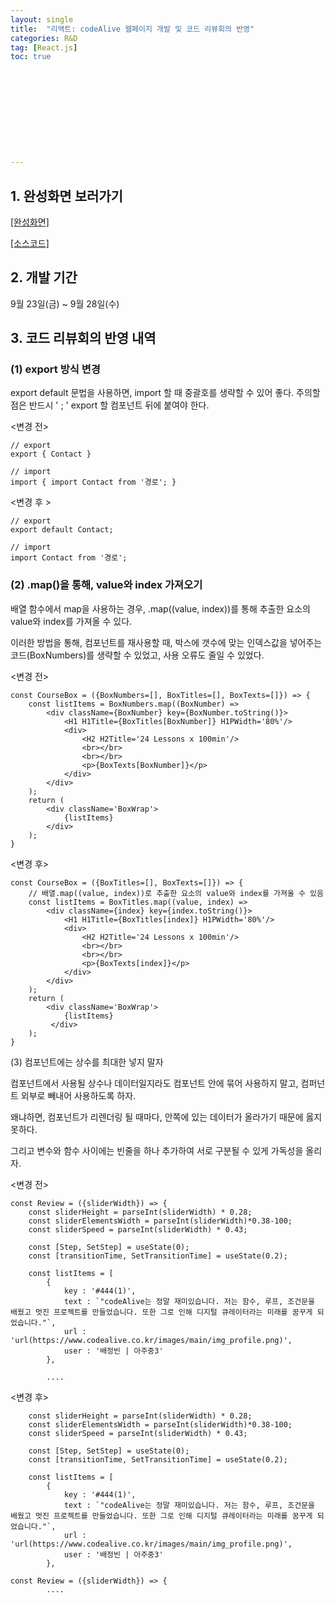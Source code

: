 ```yaml
---
layout: single
title:  "리액트: codeAlive 웹페이지 개발 및 코드 리뷰회의 반영"
categories: R&D
tag: [React.js]
toc: true 











---
```




## 1. 완성화면 보러가기

[[완성화면]](https://youtu.be/UpZWmUIpuq4)

[[소스코드]](https://github.com/dkgkejdrb/codealive-web-page)







## 2. 개발 기간

9월 23일(금) ~ 9월 28일(수)











## 3. 코드 리뷰회의 반영 내역

### (1) export 방식 변경

export default 문법을 사용하면, import 할 때 중괄호를 생략할 수 있어 좋다. 주의할 점은 반드시 ' ; ' export 할 컴포넌트 뒤에 붙여야 한다.

<변경 전>

```react
// export
export { Contact }

// import
import { import Contact from '경로'; }
```



<변경 후 >

```react
// export
export default Contact;

// import
import Contact from '경로';
```





### (2) .map()을 통해, value와 index 가져오기

배열 함수에서 map을 사용하는 경우, .map((value, index))를 통해 추출한 요소의 value와 index를 가져올 수 있다.

이러한 방법을 통해, 컴포넌트를 재사용할 때, 박스에 갯수에 맞는 인덱스값을 넣어주는 코드(BoxNumbers)를 생략할 수 있었고, 사용 오류도 줄일 수 있었다.

<변경 전>

```react
const CourseBox = ({BoxNumbers=[], BoxTitles=[], BoxTexts=[]}) => {
    const listItems = BoxNumbers.map((BoxNumber) =>
        <div className={BoxNumber} key={BoxNumber.toString()}>
            <H1 H1Title={BoxTitles[BoxNumber]} H1PWidth='80%'/>
            <div>
                <H2 H2Title='24 Lessons x 100min'/>
                <br></br>
                <br></br>
                <p>{BoxTexts[BoxNumber]}</p>            
            </div>
        </div>
    );
    return (
        <div className='BoxWrap'>
            {listItems}
        </div>
    );
}
```



<변경 후>

```react
const CourseBox = ({BoxTitles=[], BoxTexts=[]}) => {
    // 배열.map((value, index))로 추출한 요소의 value와 index를 가져올 수 있음
    const listItems = BoxTitles.map((value, index) =>
        <div className={index} key={index.toString()}>
            <H1 H1Title={BoxTitles[index]} H1PWidth='80%'/>
            <div>
                <H2 H2Title='24 Lessons x 100min'/>
                <br></br>
                <br></br>
                <p>{BoxTexts[index]}</p>            
            </div>
        </div>
    );
    return (
        <div className='BoxWrap'>
            {listItems}
         </div>
    );
}
```







(3) 컴포넌트에는 상수를 최대한 넣지 말자

컴포넌트에서 사용될 상수나 데이터일지라도 컴포넌트 안에 묶어 사용하지 말고, 컴퍼넌트 외부로 빼내어 사용하도록 하자.

왜냐하면, 컴포넌트가 리렌더링 될 때마다, 안쪽에 있는 데이터가 올라가기 때문에 옳지 못하다.

그리고 변수와 함수 사이에는 빈줄을 하나 추가하여 서로 구분될 수 있게 가독성을 올리자.

<변경 전>

```react
const Review = ({sliderWidth}) => {
    const sliderHeight = parseInt(sliderWidth) * 0.28;
    const sliderElementsWidth = parseInt(sliderWidth)*0.38-100;
    const sliderSpeed = parseInt(sliderWidth) * 0.43;

    const [Step, SetStep] = useState(0);
    const [transitionTime, SetTransitionTime] = useState(0.2);
   
    const listItems = [
        {
            key : '#444(1)',
            text : `"codeAlive는 정말 재미있습니다. 저는 함수, 루프, 조건문을 배웠고 멋진 프로젝트를 만들었습니다. 또한 그로 인해 디지털 큐레이터라는 미래를 꿈꾸게 되었습니다."`,
            url : 'url(https://www.codealive.co.kr/images/main/img_profile.png)',
            user : '배정빈 | 아주중3'
        },
        
        ....
```



<변경 후>

```react
    const sliderHeight = parseInt(sliderWidth) * 0.28;
    const sliderElementsWidth = parseInt(sliderWidth)*0.38-100;
    const sliderSpeed = parseInt(sliderWidth) * 0.43;

    const [Step, SetStep] = useState(0);
    const [transitionTime, SetTransitionTime] = useState(0.2);
   
    const listItems = [
        {
            key : '#444(1)',
            text : `"codeAlive는 정말 재미있습니다. 저는 함수, 루프, 조건문을 배웠고 멋진 프로젝트를 만들었습니다. 또한 그로 인해 디지털 큐레이터라는 미래를 꿈꾸게 되었습니다."`,
            url : 'url(https://www.codealive.co.kr/images/main/img_profile.png)',
            user : '배정빈 | 아주중3'
        },

const Review = ({sliderWidth}) => {        
        ....
```

